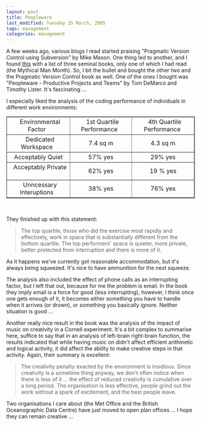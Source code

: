 ```yaml
---
layout: post
title: Peopleware
last_modified: Tuesday 15 March, 2005
tags: management
categories: management
---
```


A few weeks ago, various blogs I read started praising "Pragmatic Version Control using Subversion" by Mike Mason. One thing led to another, and I found [this](http://www.halfcooked.com/mt/archives/000945.html) with a list of three seminal books, only one of which I had read (the Mythical Man Month). So, I bit the bullet and bought the other two and the Pragmatic Version Control book as well. One of the ones I bought was "Peopleware - Productive Projects and Teams" by Tom DeMarco and Timothy Lister. It's fascinating ...

I especially liked the analysis of the coding performance of individuals in different work environments:

<table border="1" rules="all"><tr><td align="center" colspan="1">&nbsp; Environmental Factor  &nbsp;</td><td align="center" colspan="1">&nbsp; 1st Quartile Performance  &nbsp;</td><td align="center" colspan="1">&nbsp; 4th Quartile Performance&nbsp;</td></tr>
<tr><td align="center" colspan="1">&nbsp; Dedicated Workspace  &nbsp;</td><td align="center" colspan="1">&nbsp; 7.4 sq m  &nbsp;</td><td align="center" colspan="1">&nbsp; 4.3 sq m &nbsp;</td></tr>
<tr><td align="center" colspan="1">&nbsp; Acceptably Quiet  &nbsp;</td><td align="center" colspan="1">&nbsp; 57% yes  &nbsp;</td><td align="center" colspan="1">&nbsp; 29% yes &nbsp;</td></tr>
<tr><td align="center" colspan="1">&nbsp; Acceptably Private  &nbsp;</td><td align="center" colspan="1">&nbsp; 62% yes  &nbsp;</td><td align="center" colspan="1">&nbsp; 19 % yes &nbsp;</td></tr>
<tr><td align="center" colspan="1">&nbsp; Unncessary Interuptions  &nbsp;</td><td align="center" colspan="1">&nbsp; 38% yes  &nbsp;</td><td align="center" colspan="1">&nbsp; 76% yes &nbsp;</td></tr>

</table><br/>

They finished up with this statement:<blockquote>The top quartile, those who did the exercise most rapidly and effectively, work in space that is substantially different from the bottom quartile. The top performers' space is quieter, more private, better protected from interruption and there is more of it.
</blockquote>

As it happens we've currently got reasonable accommodation, but it's always being squeezed. It's nice to have ammunition for the next squeeze. 

The analysis also included the effect of phone calls as an interrupting factor, but I left that out, because for me the problem is email. In the book they imply email is a force for good (less interrupting), however, I think once one gets enough of it, it becomes either something you have to handle when it arrives (or drown), or something you basically ignore. Neither situation is good ...

Another really nice result in the book was the analysis of the impact of music on creativity in a Cornell experiment. It's a bit complex to summarise here, suffice to say that in an analysis of left-brain right-brain function, the results indicated that while having music on didn't affect efficient arithmetic and logical activity, it did affect the ability to make creative steps in that activity. Again, their summary is excellent:<blockquote>The creativity penalty exacted by the environment is insidious. Since creativity is a sometime thing anyway, we don't often notice when there is less of it ... the effect of reduced creativity is cumulative over a long period. The organisation is less effective, people grind out the work without a spark of excitement, and the best people leave.
</blockquote>

Two organisations I care about (the Met Office and the British Oceanographic Data Centre) have just moved to open plan offices ... I hope they can remain creative ...